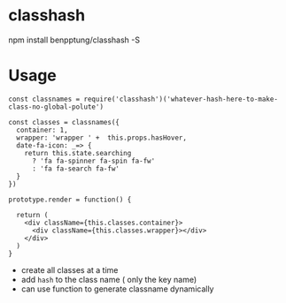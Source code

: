 # classhash

  npm install benpptung/classhash -S

# Usage

```
const classnames = require('classhash')('whatever-hash-here-to-make-class-no-global-polute')

const classes = classnames({
  container: 1,
  wrapper: 'wrapper ' +  this.props.hasHover,
  date-fa-icon: _=> {
    return this.state.searching
      ? 'fa fa-spinner fa-spin fa-fw'
      : 'fa fa-search fa-fw'
  }
})

prototype.render = function() {

  return (
    <div className={this.classes.container}>
      <div className={this.classes.wrapper}></div>
    </div>
  )
}

```

- create all classes at a time
- add `hash` to the class name ( only the key name)
- can use function to generate classname dynamically
